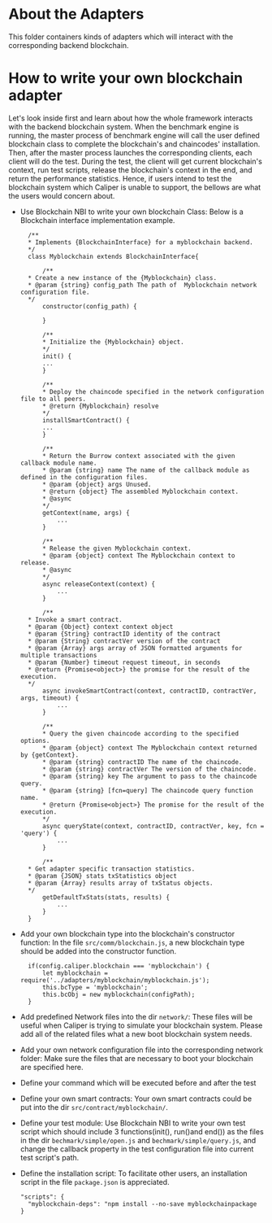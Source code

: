 # About the Adapters
This folder containers kinds of adapters which will interact with the corresponding backend blockchain.

# How to write your own blockchain adapter
Let's look inside first and learn about how the whole framework interacts with the backend blockchain system.
When the benchmark engine is running, the master process of benchmark engine will call the user defined blockchain class to complete the blockchain's and chaincodes' installation. Then, after the master process launches the corresponding clients, each client will do the test. During the test, the client will get current blockchain's context, run test scripts, release the blockchain's context in the end, and return the performance statistics. Hence, if users intend to test the blockchain system which Caliper is unable to support, the bellows are what the users would concern about.

* Use Blockchain NBI to write your own blockchain Class: Below is a Blockchain interface implementation example.
  ```
    /**
    * Implements {BlockchainInterface} for a myblockchain backend.
    */
    class Myblockchain extends BlockchainInterface{

        /**
    * Create a new instance of the {Myblockchain} class.
    * @param {string} config_path The path of  Myblockchain network configuration file.
    */
        constructor(config_path) {

        }

        /**
        * Initialize the {Myblockchain} object.
        */
        init() {
        ...
        }

        /**
        * Deploy the chaincode specified in the network configuration file to all peers.
        * @return {Myblockchain} resolve
        */
        installSmartContract() {
        ...
        }

        /**
        * Return the Burrow context associated with the given callback module name.
        * @param {string} name The name of the callback module as defined in the configuration files.
        * @param {object} args Unused.
        * @return {object} The assembled Myblockchain context.
        * @async
        */
        getContext(name, args) {
            ...
        }

        /**
        * Release the given Myblockchain context.
        * @param {object} context The Myblockchain context to release.
        * @async
        */
        async releaseContext(context) {
            ...
        }

        /**
    * Invoke a smart contract.
    * @param {Object} context context object
    * @param {String} contractID identity of the contract
    * @param {String} contractVer version of the contract
    * @param {Array} args array of JSON formatted arguments for multiple transactions
    * @param {Number} timeout request timeout, in seconds
    * @return {Promise<object>} the promise for the result of the execution.
    */
        async invokeSmartContract(context, contractID, contractVer, args, timeout) {
            ...
        }

        /**
        * Query the given chaincode according to the specified options.
        * @param {object} context The Myblockchain context returned by {getContext}.
        * @param {string} contractID The name of the chaincode.
        * @param {string} contractVer The version of the chaincode.
        * @param {string} key The argument to pass to the chaincode query.
        * @param {string} [fcn=query] The chaincode query function name.
        * @return {Promise<object>} The promise for the result of the execution.
        */
        async queryState(context, contractID, contractVer, key, fcn = 'query') {
            ...
        }

        /**
    * Get adapter specific transaction statistics.
    * @param {JSON} stats txStatistics object
    * @param {Array} results array of txStatus objects.
    */
        getDefaultTxStats(stats, results) {
            ...
        }
    }
  ```

* Add your own blockchain type into the blockchain's constructor function: In the file `src/comm/blockchain.js`, a new blockchain type should be added into the constructor function.
  ```
    if(config.caliper.blockchain === 'myblockchain') {
        let myblockchain = require('../adapters/myblockchain/myblockchain.js');
        this.bcType = 'myblockchain';
        this.bcObj = new myblockchain(configPath);
    }
  ```
* Add predefined Network files into the dir `network/`:  These files will be useful when Caliper is trying to simulate your blockchain system. Please add all of the related files what a new boot blockchain system needs.
* Add your own network configuration file into the corresponding network folder: Make sure the files that are necessary to boot your blockchain are specified here.
* Define your command which will be executed before and after the test
* Define your own smart contracts: Your own smart contracts could be put into the dir `src/contract/myblockchain/`.
* Define your test module: Use Blockchain NBI to write your own test script which should include 3 functions(init(), run()and end()) as the files in the dir `bechmark/simple/open.js` and  `bechmark/simple/query.js`, and change the callback property in the test configuration file into current test script's path.

* Define the installation script: To facilitate other users, an installation script in the file `package.json` is appreciated.  
  ```
  "scripts": {
    "myblockchain-deps": "npm install --no-save myblockchainpackage
  }
  ```
